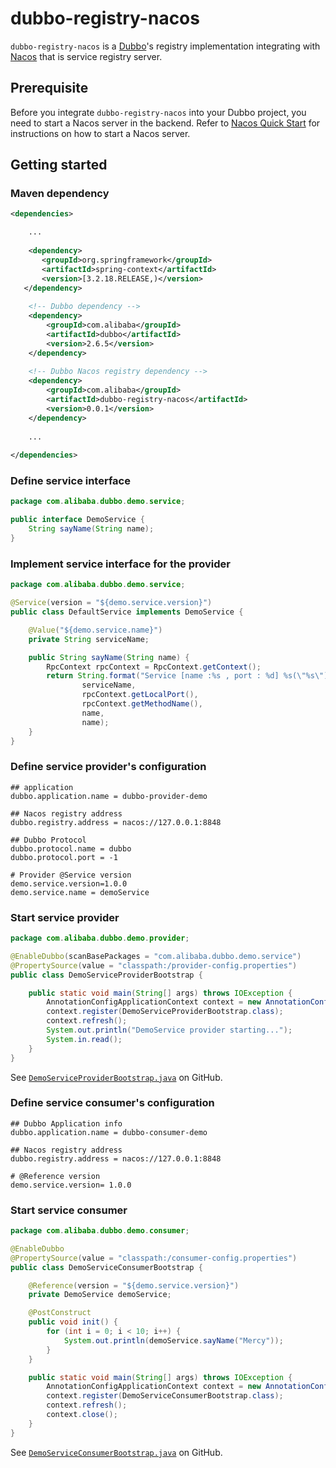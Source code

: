 # dubbo-registry-nacos

`dubbo-registry-nacos` is a [Dubbo](https://github.com/apache/incubator-dubbo)'s registry implementation integrating with
 [Nacos](https://github.com/alibaba/nacos) that is service registry server.  




## Prerequisite

Before you integrate `dubbo-registry-nacos` into your Dubbo project, you need to start a Nacos server in the backend. 
Refer to [Nacos Quick Start](https://nacos.io/en-us/docs/quick-start.html) for instructions on how to 
start a Nacos server.




## Getting started




### Maven dependency

```xml
<dependencies>

    ...
    
    <dependency>
       <groupId>org.springframework</groupId>
       <artifactId>spring-context</artifactId>
       <version>[3.2.18.RELEASE,)</version>
   </dependency>
    
    <!-- Dubbo dependency -->
    <dependency>
        <groupId>com.alibaba</groupId>
        <artifactId>dubbo</artifactId>
        <version>2.6.5</version>
    </dependency>
    
    <!-- Dubbo Nacos registry dependency -->
    <dependency>
        <groupId>com.alibaba</groupId>
        <artifactId>dubbo-registry-nacos</artifactId>
        <version>0.0.1</version>
    </dependency>   
    
    ...
    
</dependencies>
```


### Define service interface

```java
package com.alibaba.dubbo.demo.service;

public interface DemoService {
    String sayName(String name);
}
```


### Implement service interface for the provider

```java
package com.alibaba.dubbo.demo.service;

@Service(version = "${demo.service.version}")
public class DefaultService implements DemoService {

    @Value("${demo.service.name}")
    private String serviceName;

    public String sayName(String name) {
        RpcContext rpcContext = RpcContext.getContext();
        return String.format("Service [name :%s , port : %d] %s(\"%s\") : Hello,%s",
                serviceName,
                rpcContext.getLocalPort(),
                rpcContext.getMethodName(),
                name,
                name);
    }
}
```


### Define service provider's configuration

```properties
## application
dubbo.application.name = dubbo-provider-demo

## Nacos registry address
dubbo.registry.address = nacos://127.0.0.1:8848

## Dubbo Protocol
dubbo.protocol.name = dubbo
dubbo.protocol.port = -1

# Provider @Service version
demo.service.version=1.0.0
demo.service.name = demoService
```




### Start service provider

```java
package com.alibaba.dubbo.demo.provider;

@EnableDubbo(scanBasePackages = "com.alibaba.dubbo.demo.service")
@PropertySource(value = "classpath:/provider-config.properties")
public class DemoServiceProviderBootstrap {

    public static void main(String[] args) throws IOException {
        AnnotationConfigApplicationContext context = new AnnotationConfigApplicationContext();
        context.register(DemoServiceProviderBootstrap.class);
        context.refresh();
        System.out.println("DemoService provider starting...");
        System.in.read();
    }
}
```


See [`DemoServiceProviderBootstrap.java`](src/test/java/com/alibaba/dubbo/demo/provider/DemoServiceProviderBootstrap.java) on GitHub.




### Define service consumer's configuration

```properties
## Dubbo Application info
dubbo.application.name = dubbo-consumer-demo

## Nacos registry address
dubbo.registry.address = nacos://127.0.0.1:8848

# @Reference version
demo.service.version= 1.0.0
```




### Start service consumer

```java
package com.alibaba.dubbo.demo.consumer;

@EnableDubbo
@PropertySource(value = "classpath:/consumer-config.properties")
public class DemoServiceConsumerBootstrap {

    @Reference(version = "${demo.service.version}")
    private DemoService demoService;

    @PostConstruct
    public void init() {
        for (int i = 0; i < 10; i++) {
            System.out.println(demoService.sayName("Mercy"));
        }
    }

    public static void main(String[] args) throws IOException {
        AnnotationConfigApplicationContext context = new AnnotationConfigApplicationContext();
        context.register(DemoServiceConsumerBootstrap.class);
        context.refresh();
        context.close();
    }
}
```

See [`DemoServiceConsumerBootstrap.java`](src/test/java/com/alibaba/dubbo/demo/consumer/DemoServiceConsumerBootstrap.java) on GitHub.
